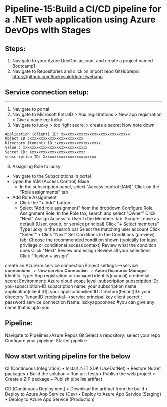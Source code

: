 # Pipeline-15:Build a CI/CD pipeline for a .NET web application using Azure DevOps with Stages
Steps:
--------------
1. Navigate to your Azure DevOps account and create a project named Bootcamp1
2. Navigate to Repositories and click on import repo
GitHubrepo: https://github.com/luckysuie/dotnetwebapp

## Service connection setup:
--------
1. Navigate to portal
2. Navigate to Microsoft EntraID > App registrations > New app registration > Give a name eg: lucky
3. Navigate to lucky > top right secret > create a secret Now note down
```bash
Application (client) ID: xxxxxxxxxxxxxxxxxxxxxxxxxxxxxxx
Object ID :xxxxxxxxxxxxxxxxxxxxxxxx
Directory (tenant) ID :xxxxxxxxxxxxxxxxxxxx
value : xxxxxxxxxxxxxxxxxxxxxxxxxxxxx
Secret ID: Xxxxxxxxxxxxxxxxxxxxxxxxx
subscription ID: Xxxxxxxxxxxxxxxxxxxxxxxx
```

3. Assigning Role to lucky
- Navigate to the Subscriptions in portal
- Open the IAM (Access Control) Blade
  - In the subscription panel, select "Access control (IAM)"
Click on the "Role assignments" tab
- Add Role Assignment
    - Click the "+ Add" button
    - Select "Add role assignment" from the dropdown
Configure Role Assignment
Role: In the Role tab, search and select "Owner"
Click "Next" Assign Access to User
In the Members tab:
Scope: Leave as default (User, group, or service principal)
Click "+ Select members"
Type lucky in the search bar
Select the matching user account
Click "Select" • Click "Next"
Set Conditions
In the Conditions (preview) tab:
Choose the recommended condition shown (typically for least privilege or conditional access context)
Review what the condition does
Click "Next"
Review and Assign
Review all your selections
Click "Review + assign"


create an Azurerm service connection Project settings-->service connections--> New service Connection--> Azure Resource Manager
Identity Type: App registration or managed identity(manual)
credential: secret
Environment: Azure cloud
scope level: subscription
subscription ID: you-subscription-ID
subscription name: your subscription name
application(client ID): your applicationclientID
Directory(tenant)ID: your directory TenantID
credential-->service principal key
client secret : password
service connection Name: luckyappconnec       #you can give any name that is upto you


Pipeline:
------------
Navigate to Pipelines>Azure Repos Git
Select a repository: select your repo
Configure your pipeline: Starter pipeline

Now start writing pipeline for the below
---------

CI (Continuous Integration)
• Install .NET SDK (UseDotNet)
• Restore NuGet packages
• Build the solution
• Run unit tests
• Publish the web project
• Create a ZIP package
• Publish pipeline artifact

CD (Continuous Deployment)
• Download the artifact from the build
• Deploy to Azure App Service (Dev)
• Deploy to Azure App Service (Staging)
• Deploy to Azure App Service (Production)
